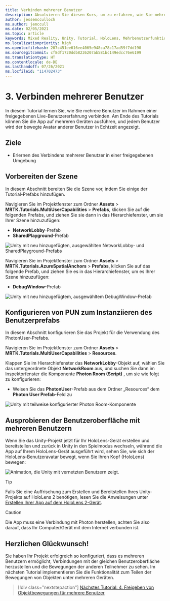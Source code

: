```yaml
---
title: Verbinden mehrerer Benutzer
description: Absolvieren Sie diesen Kurs, um zu erfahren, wie Sie mehrere Benutzer in einer HoloLens 2-Mixed Reality-Anwendung verbinden.
author: jessemcculloch
ms.author: jemccull
ms.date: 02/05/2021
ms.topic: article
keywords: Mixed Reality, Unity, Tutorial, HoloLens, Mehrbenutzerfunktionen, Photon, MRTK, Mixed Reality Toolkit, UWP, Azure Spatial Anchors
ms.localizationpriority: high
ms.openlocfilehash: 207c451ee616ee4065e948ca78c17ad59f7dd190
ms.sourcegitcommit: cf8df1720ddb8236207ab581bc149edcc76e6199
ms.translationtype: HT
ms.contentlocale: de-DE
ms.lasthandoff: 07/26/2021
ms.locfileid: "114702473"
---
```

# <a name="3-connecting-multiple-users"></a>3. Verbinden mehrerer Benutzer

In diesem Tutorial lernen Sie, wie Sie mehrere Benutzer im Rahmen einer freigegebenen Live-Benutzererfahrung verbinden. Am Ende des Tutorials können Sie die App auf mehreren Geräten ausführen, und jedem Benutzer wird der bewegte Avatar anderer Benutzer in Echtzeit angezeigt.

## <a name="objectives"></a>Ziele

* Erlernen des Verbindens mehrerer Benutzer in einer freigegebenen Umgebung

## <a name="preparing-the-scene"></a>Vorbereiten der Szene

In diesem Abschnitt bereiten Sie die Szene vor, indem Sie einige der Tutorial-Prefabs hinzufügen.

Navigieren Sie im Projektfenster zum Ordner **Assets** > **MRTK.Tutorials.MultiUserCapabilities** > **Prefabs**, klicken Sie auf die folgenden Prefabs, und ziehen Sie sie dann in das Hierarchiefenster, um sie Ihrer Szene hinzuzufügen:

* **NetworkLobby**-Prefab
* **SharedPlayground**-Prefab

![Unity mit neu hinzugefügten, ausgewählten NetworkLobby- und SharedPlayground-Prefabs](images/mr-learning-sharing/sharing-03-section1-step1-1.png)

Navigieren Sie im Projektfenster zum Ordner **Assets** > **MRTK.Tutorials.AzureSpatialAnchors** > **Prefabs**, klicken Sie auf das folgende Prefab, und ziehen Sie es in das Hierarchiefenster, um es Ihrer Szene hinzuzufügen:

* **DebugWindow**-Prefab

![Unity mit neu hinzugefügtem, ausgewähltem DebugWindow-Prefab](images/mr-learning-sharing/sharing-03-section1-step1-2.png)

## <a name="configuring-pun-to-instantiate-the-user-prefab"></a>Konfigurieren von PUN zum Instanziieren des Benutzerprefabs

In diesem Abschnitt konfigurieren Sie das Projekt für die Verwendung des PhotonUser-Prefabs.

Navigieren Sie im Projektfenster zum Ordner **Assets** > **MRTK.Tutorials.MultiUserCapabilities** > **Resources**.

Klappen Sie im Hierarchiefenster das **NetworkLobby**-Objekt auf, wählen Sie das untergeordnete Objekt **NetworkRoom** aus, und suchen Sie dann im Inspektorfenster die Komponente **Photon Room (Script)** , um sie wie folgt zu konfigurieren:

* Weisen Sie das **PhotonUser**-Prefab aus dem Ordner „Resources“ dem **Photon User Prefab**-Feld zu

![Unity mit teilweise konfigurierter Photon Room-Komponente](images/mr-learning-sharing/sharing-03-section3-step1-1.png)

## <a name="trying-the-experience-with-multiple-users"></a>Ausprobieren der Benutzeroberfläche mit mehreren Benutzern

Wenn Sie das Unity-Projekt jetzt für Ihr HoloLens-Gerät erstellen und bereitstellen und zurück in Unity in den Spielmodus wechseln, während die App auf Ihrem HoloLens-Gerät ausgeführt wird, sehen Sie, wie sich der HoloLens-Benutzeravatar bewegt, wenn Sie Ihren Kopf (HoloLens) bewegen:

![Animation, die Unity mit vernetzten Benutzern zeigt.](images/mr-learning-sharing/sharing-03-section4-step1-1.gif)

> [!TIP]
> Falls Sie eine Auffrischung zum Erstellen und Bereitstellen Ihres Unity-Projekts auf HoloLens 2 benötigen, lesen Sie die Anweisungen unter [Erstellen Ihrer App auf dem HoloLens 2-Gerät](mr-learning-base-02.md#building-your-application-to-your-hololens-2).

> [!CAUTION]
> Die App muss eine Verbindung mit Photon herstellen, achten Sie also darauf, dass Ihr Computer/Gerät mit dem Internet verbunden ist.

## <a name="congratulations"></a>Herzlichen Glückwunsch!

Sie haben Ihr Projekt erfolgreich so konfiguriert, dass es mehreren Benutzern ermöglicht, Verbindungen mit der gleichen Benutzeroberfläche herzustellen und die Bewegungen der anderen Teilnehmer zu sehen. Im nächsten Tutorial implementieren Sie die Funktionalität zum Teilen der Bewegungen von Objekten unter mehreren Geräten.

> [!div class="nextstepaction"]
> [Nächstes Tutorial: 4. Freigeben von Objektbewegungen für mehrere Benutzer](mr-learning-sharing-04.md)
